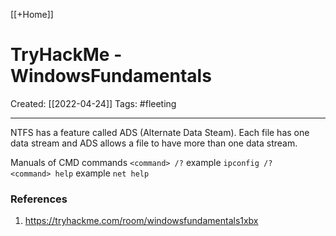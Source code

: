 [[+Home]]

# TryHackMe - WindowsFundamentals
Created:  [[2022-04-24]]
Tags: #fleeting  

---
NTFS has a feature called ADS (Alternate Data Steam). 
Each file has one data stream and ADS allows a file to have more than one data stream. 




Manuals of CMD commands 
`<command> /?` example `ipconfig /?`  
`<command> help` example `net help`











### References
1. https://tryhackme.com/room/windowsfundamentals1xbx